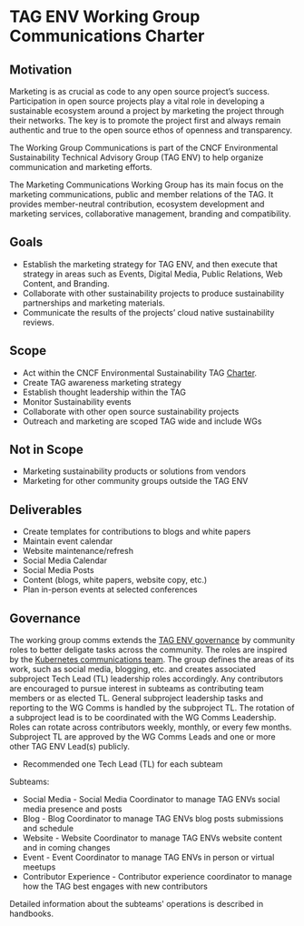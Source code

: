 # TAG ENV Working Group Communications Charter
## Motivation
Marketing is as crucial as code to any open source project’s success. Participation in open source projects play a vital role in developing a sustainable ecosystem around a project by marketing the project through their networks. The key is to promote the project first and always remain authentic and true to the open source ethos of openness and transparency.

The Working Group Communications is part of the CNCF Environmental Sustainability Technical Advisory Group (TAG ENV) to help organize communication and marketing efforts.

The Marketing Communications Working Group has its main focus on the marketing communications, public and member relations of the TAG. It provides member-neutral contribution, ecosystem development and marketing services, collaborative management, branding and compatibility.

## Goals
- Establish the marketing strategy for TAG ENV, and then execute that strategy in areas such as Events, Digital Media, Public Relations, Web Content, and Branding. 
- Collaborate with other sustainability projects to produce sustainability partnerships and marketing materials.
- Communicate the results of the projects’ cloud native sustainability reviews.

## Scope
- Act within the CNCF Environmental Sustainability TAG [Charter](https://github.com/cncf/tag-env-sustainability/blob/main/charter.md). 
- Create TAG awareness marketing strategy
- Establish thought leadership within the TAG
- Monitor Sustainability events
- Collaborate with other open source sustainability projects
- Outreach and marketing are scoped TAG wide and include WGs

## Not in Scope
- Marketing sustainability products or solutions from vendors
- Marketing for other community groups outside the TAG ENV

## Deliverables
- Create templates for contributions to blogs and white papers
- Maintain event calendar
- Website maintenance/refresh
- Social Media Calendar
- Social Media Posts
- Content (blogs, white papers, website copy, etc.)
- Plan in-person events at selected conferences

## Governance
The working group comms extends the [TAG ENV governance](https://github.com/cncf/tag-env-sustainability/tree/main/governance) by community roles to better deligate tasks across the community. The roles are inspired by the [Kubernetes communications team](https://github.com/kubernetes/community/tree/master/communication/contributor-comms/role-handbooks). The group defines the areas of its work, such as social media, blogging, etc. and creates associated subproject Tech Lead (TL) leadership roles accordingly. Any contributors are encouraged to pursue interest in subteams as contributing team members or as elected TL. General subproject leadership tasks and reporting to the WG Comms is handled by the subproject TL. The rotation of a subproject lead is to be coordinated with the WG Comms Leadership. Roles can rotate across contributors weekly, monthly, or every few months. Subproject TL are approved by the WG Comms Leads and one or more other TAG ENV Lead(s) publicly.

- Recommended one Tech Lead (TL) for each subteam

Subteams:
- Social Media - Social Media Coordinator to manage TAG ENVs social media presence and posts
- Blog - Blog Coordinator to manage TAG ENVs blog posts submissions and schedule
- Website - Website Coordinator to manage TAG ENVs website content and in coming changes
- Event - Event Coordinator to manage TAG ENVs in person or virtual meetups
- Contributor Experience - Contributor experience coordinator to manage how the TAG best engages with new contributors

Detailed information about the subteams' operations is described in handbooks.

